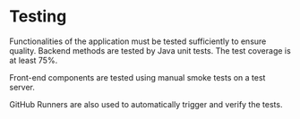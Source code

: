 # Testing

Functionalities of the application must be tested sufficiently to ensure quality.
Backend methods are tested by Java unit tests. The test coverage is at least 75%.

Front-end components are tested using manual smoke tests on a test server.

GitHub Runners are also used to automatically trigger and verify the tests.
